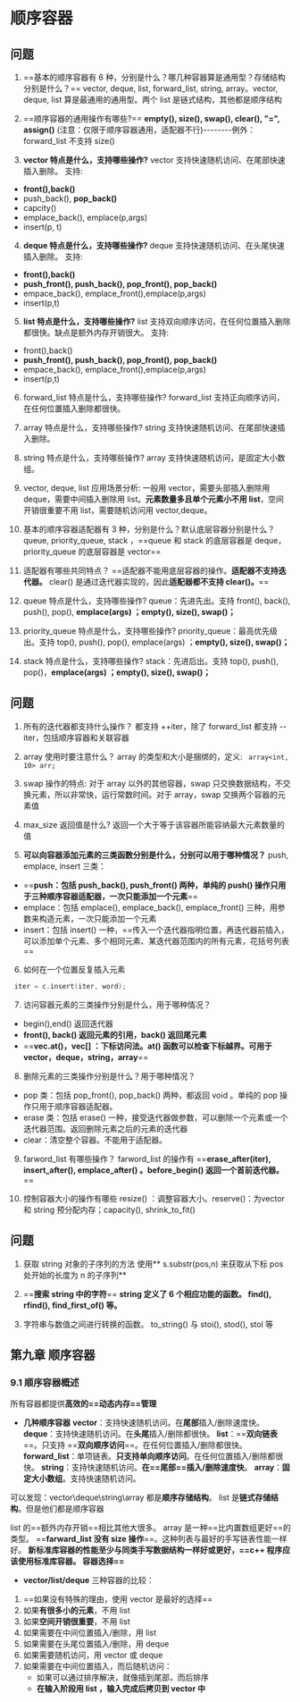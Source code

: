 # 顺序容器

## 问题
1. ==基本的顺序容器有 6 种，分别是什么？哪几种容器算是通用型？存储结构分别是什么？==
 vector, deque, list, forward_list, string, array。vector, deque, list 算是最通用的通用型。两个 list 是链式结构，其他都是顺序结构

2. ==顺序容器的通用操作有哪些?==
 **empty(), size(), swap(), clear(), "=", assign()**
  (注意：仅限于顺序容器通用，适配器不行)--------例外：forward_list 不支持 size()

3. **vector 特点是什么，支持哪些操作?**
 vector 支持快速随机访问、在尾部快速插入删除。
 支持: 
 - **front(),back()**
 - push_back(), **pop_back()**
 - capcity()
 - emplace_back(), emplace(p,args)
 - insert(p, t) 

4. **deque 特点是什么，支持哪些操作?**
 deque 支持快速随机访问、在头尾快速插入删除。
 支持:
 - **front(),back()**
 - **push_front(), push_back(), pop_front(), pop_back()**
 - empace_back(), emplace_front(),emplace(p,args)
 - insert(p,t)

5. **list 特点是什么，支持哪些操作?**
 list 支持双向顺序访问，在任何位置插入删除都很快。缺点是额外内存开销很大。
 支持:
 - front(),back()
 - **push_front(), push_back(), pop_front(), pop_back()**
 - empace_back(), emplace_front(),emplace(p,args)
 - insert(p,t)

6. forward_list 特点是什么，支持哪些操作?
 forward_list 支持正向顺序访问，在任何位置插入删除都很快。

7. array 特点是什么，支持哪些操作?
 string 支持快速随机访问、在尾部快速插入删除。

8. string 特点是什么，支持哪些操作?
 array 支持快速随机访问，是固定大小数组。

9. vector, deque, list 应用场景分析:
 一般用 vector，需要头部插入删除用 deque，需要中间插入删除用 list。**元素数量多且单个元素小不用 list**，空间开销很重要不用 list，需要随机访问用 vector,deque。

10. 基本的顺序容器适配器有 3 种，分别是什么？默认底层容器分别是什么？
 queue, priority_queue, stack ，==queue 和 stack 的底层容器是 deque，priority_queue 的底层容器是 vector==

11. 适配器有哪些共同特点？
 ==适配器不能用底层容器的操作。**适配器不支持迭代器。** clear() 是通过迭代器实现的，因此**适配器都不支持 clear()。**==

12. queue 特点是什么，支持哪些操作?
queue：先进先出。支持 front(), back(), push(), pop(), **emplace(args) ；empty(), size(), swap()；**

13. priority_queue 特点是什么，支持哪些操作?
priority_queue：最高优先级出。支持 top(), push(), pop(), emplace(args) ；**empty(), size(), swap()；**

14. stack 特点是什么，支持哪些操作?
stack：先进后出。支持 top(), push(), pop()，**emplace(args) ；empty(), size(), swap()；**

## 问题
1. 所有的迭代器都支持什么操作？
都支持 ++iter，除了 forward_list 都支持 --iter，包括顺序容器和关联容器

2. array 使用时要注意什么？
array 的类型和大小是捆绑的，定义: ` array<int, 10> arr;`

3. swap 操作的特点: 
对于 array 以外的其他容器，swap 只交换数据结构，不交换元素，所以非常快，运行常数时间。对于 array，swap 交换两个容器的元素值

4. max_size 返回值是什么?
返回一个大于等于该容器所能容纳最大元素数量的值

5. **可以向容器添加元素的三类函数分别是什么，分别可以用于哪种情况？**
 push, emplace, insert 三类：
  - ==**push：包括 push_back(), push_front() 两种，单纯的 push() 操作只用于三种顺序容器适配器，一次只能添加一个元素**==
  - emplace：包括 emplace(), emplace_back(), emplace_front() 三种，用参数来构造元素，一次只能添加一个元素
  - insert：包括 insert() 一种，==传入一个迭代器指明位置，再迭代器前插入，可以添加单个元素、多个相同元素、某迭代器范围内的所有元素，花括号列表==

6. 如何在一个位置反复插入元素
```cpp
 iter = c.insert(iter, word);
```

7. 访问容器元素的三类操作分别是什么，用于哪种情况？
 - begin(),end() 返回迭代器
 - **front(), back() 返回元素的引用，back() 返回尾元素**
 - ==**vec.at()，vec[] ：下标访问法。at() 函数可以检查下标越界。可用于 vector，deque，string，array**==

8. 删除元素的三类操作分别是什么？用于哪种情况？
 - pop 类：包括 pop_front(), pop_back() 两种，都返回 void 。单纯的 pop 操作只用于顺序容器适配器。
 - erase 类：包括 erase() 一种，接受迭代器做参数，可以删除一个元素或一个迭代器范围。返回删除元素之后的元素的迭代器
 - clear：清空整个容器。不能用于适配器。

9. farword_list 有哪些操作？
 farword_list 的操作有 ==**erase_after(iter), insert_after(), emplace_after() 。before_begin() 返回一个首前迭代器。**==

10. 控制容器大小的操作有哪些
resize() ：调整容器大小。reserve()：为vector 和 string 预分配内存；capacity(), shrink_to_fit() 

## 问题
1. 获取 string 对象的子序列的方法
 使用** s.substr(pos,n) 来获取从下标 pos 处开始的长度为 n 的子序列**

2. ==**搜索 string 中的字符**==
**string 定义了 6 个相应功能的函数。 find(), rfind(), find_first_of() 等。**

3. 字符串与数值之间进行转换的函数。
to_string() 与 stoi(), stod(), stol 等

## 第九章 顺序容器
### 9.1 顺序容器概述
所有容器都提供**高效的==动态内存==管理**
- **几种顺序容器**
 **vector**：支持快速随机访问。在**尾部**插入/删除速度快。
 **deque**：支持快速随机访问。在**头尾**插入/删除都很快。
 **list**：==**双向链表**==。只支持 ==**双向顺序访问**==。在任何位置插入/删除都很快。
 **forward_list**：单项链表。**只支持单向顺序访问**。在任何位置插入/删除都很快。
 **string**：支持快速随机访问。**在==尾部==插入/删除速度快**。
 **array**：**固定大小数组**。支持快速随机访问。

可以发现：vector\deque\string\array 都是**顺序存储结构**。 list 是**链式存储结构**。但是他们都是顺序容器

list 的==额外内存开销==相比其他大很多。
array 是一种==比内置数组更好==的类型。
==**farward_list 没有 size 操作**==。这种列表与最好的手写链表性能一样好。
**新标准库容器的性能至少与同类手写数据结构一样好或更好，==c++ 程序应该使用标准库容器。
容器选择==**

- **vector/list/deque** 三种容器的比较：
1. ==如果没有特殊的理由，使用 vector 是最好的选择==
2. 如果**有很多小的元素**，不用 list
3. 如果**空间开销很重要**，不用 list
4. 如果需要在中间位置插入/删除，用 list
5. 如果需要在头尾位置插入/删除，用 deque
6. 如果需要随机访问，用 vector 或 deque
7. 如果需要在中间位置插入，而后随机访问：
   - 如果可以通过排序解决，就像插到尾部，而后排序
   - **在输入阶段用 list ，输入完成后拷贝到 vector 中**

### 